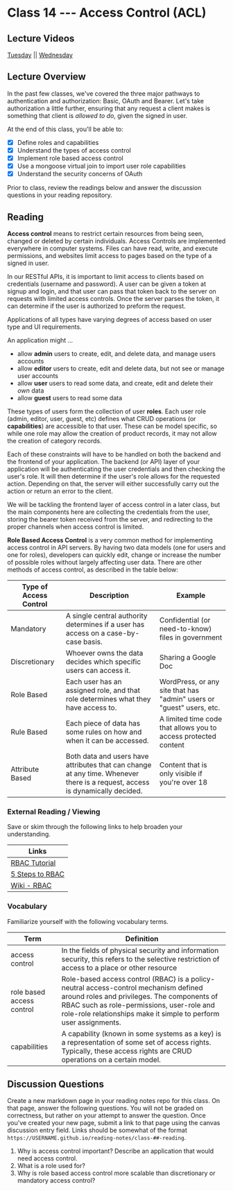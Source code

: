 # Class 14 --- Access Control (ACL)

## Lecture Videos

[Tuesday](https://www.youtube.com/watch?v=qnOicimr2O0) || [Wednesday]()

## Lecture Overview

In the past few classes, we've covered the three major pathways to authentication and authorization: Basic, OAuth and Bearer. Let's take authorization a little further, ensuring that any request a client makes is something that client is _allowed to do_, given the signed in user.

At the end of this class, you'll be able to:

-   [x] Define roles and capabilities
-   [x] Understand the types of access control
-   [x] Implement role based access control
-   [x] Use a mongoose virtual join to import user role capabilities
-   [x] Understand the security concerns of OAuth

Prior to class, review the readings below and answer the discussion questions in your reading repository.

## Reading

**Access control** means to restrict certain resources from being seen, changed or deleted by certain individuals. Access Controls are implemented everywhere in computer systems. Files can have read, write, and execute permissions, and websites limit access to pages based on the type of a signed in user.

In our RESTful APIs, it is important to limit access to clients based on credentials (username and password). A user can be given a token at signup and login, and that user can pass that token back to the server on requests with limited access controls. Once the server parses the token, it can determine if the user is authorized to preform the request.

Applications of all types have varying degrees of access based on user type and UI requirements.

An application might ...

-   allow **admin** users to create, edit, and delete data, and manage users accounts
-   allow **editor** users to create, edit and delete data, but not see or manage user accounts
-   allow **user** users to read some data, and create, edit and delete their _own_ data
-   allow **guest** users to read some data

These types of users form the collection of user **roles**. Each user role (admin, editor, user, guest, etc) defines what CRUD operations (or **capabilities**) are accessible to that user. These can be model specific, so while one role may allow the creation of product records, it may not allow the creation of category records.

Each of these constraints will have to be handled on both the backend and the frontend of your application. The backend (or API) layer of your application will be authenticating the user credentials and then checking the user's role. It will then determine if the user's role allows for the requested action. Depending on that, the server will either successfully carry out the action or return an error to the client.

We will be tackling the frontend layer of access control in a later class, but the main components here are collecting the credentials from the user, storing the bearer token received from the server, and redirecting to the proper channels when access control is limited.

**Role Based Access Control** is a very common method for implementing access control in API servers. By having two data models (one for users and one for roles), developers can quickly edit, change or increase the number of possible roles without largely affecting user data. There are other methods of access control, as described in the table below:

| Type of Access Control | Description                                                                                                                  | Example                                                              |
| ---------------------- | ---------------------------------------------------------------------------------------------------------------------------- | -------------------------------------------------------------------- |
| Mandatory              | A single central authority determines if a user has access on a case-by-case basis.                                          | Confidential (or need-to-know) files in government                   |
| Discretionary          | Whoever owns the data decides which specific users can access it.                                                            | Sharing a Google Doc                                                 |
| Role Based             | Each user has an assigned role, and that role determines what they have access to.                                           | WordPress, or any site that has "admin" users or "guest" users, etc. |
| Rule Based             | Each piece of data has some rules on how and when it can be accessed.                                                        | A limited time code that allows you to access protected content      |
| Attribute Based        | Both data and users have attributes that can change at any time. Whenever there is a request, access is dynamically decided. | Content that is only visible if you're over 18                       |

### External Reading / Viewing

Save or skim through the following links to help broaden your understanding.

| Links                                                                                                                  |
| ---------------------------------------------------------------------------------------------------------------------- |
| [RBAC Tutorial](https://www.youtube.com/watch?v=C4NP8Eon3cA)                                                           |
| [5 Steps to RBAC](https://www.csoonline.com/article/3060780/security/5-steps-to-simple-role-based-access-control.html) |
| [Wiki - RBAC](https://en.wikipedia.org/wiki/Role-based_access_control)                                                 |

### Vocabulary

Familiarize yourself with the following vocabulary terms.

| Term                      | Definition                                                                                                                                                                                                                                            |
| ------------------------- | ----------------------------------------------------------------------------------------------------------------------------------------------------------------------------------------------------------------------------------------------------- |
| access control            | In the fields of physical security and information security, this refers to the selective restriction of access to a place or other resource                                                                                                          |
| role based access control | Role-based access control (RBAC) is a policy-neutral access-control mechanism defined around roles and privileges. The components of RBAC such as role-permissions, user-role and role-role relationships make it simple to perform user assignments. |
| capabilities              | A capability (known in some systems as a key) is a representation of some set of access rights. Typically, these access rights are CRUD operations on a certain model.                                                                                |

## Discussion Questions

Create a new markdown page in your reading notes repo for this class. On that page, answer the following questions. You will not be graded on correctness, but rather on your attempt to answer the question. Once you've created your new page, submit a link to that page using the canvas discussion entry field. Links should be somewhat of the format `https://USERNAME.github.io/reading-notes/class-##-reading`.

1. Why is access control important? Describe an application that would need access control.
2. What is a role used for?
3. Why is role based access control more scalable than discretionary or mandatory access control?

